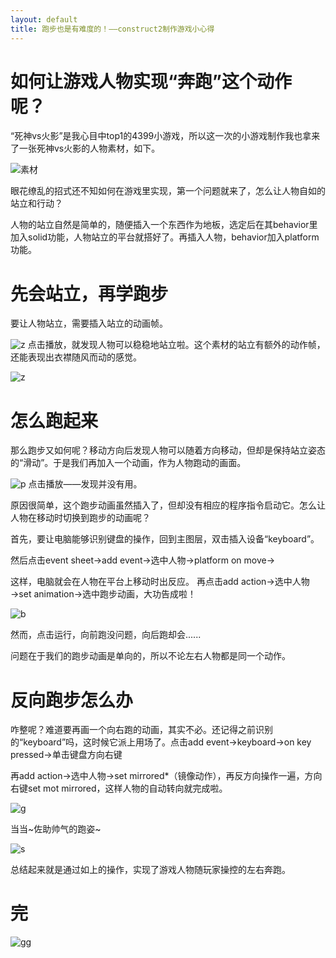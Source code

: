 ```yaml
---
layout: default
title: 跑步也是有难度的！——construct2制作游戏小心得
---
```


# 如何让游戏人物实现“奔跑”这个动作呢？


“死神vs火影”是我心目中top1的4399小游戏，所以这一次的小游戏制作我也拿来了一张死神vs火影的人物素材，如下。


![素材](https://i.loli.net/2018/09/28/5bae324a4f272.png)



眼花缭乱的招式还不知如何在游戏里实现，第一个问题就来了，怎么让人物自如的站立和行动？


人物的站立自然是简单的，随便插入一个东西作为地板，选定后在其behavior里加入solid功能，人物站立的平台就搭好了。再插入人物，behavior加入platform功能。


# 先会站立，再学跑步

要让人物站立，需要插入站立的动画帧。


![z](https://i.loli.net/2018/09/29/5baf440c0318c.png)
点击播放，就发现人物可以稳稳地站立啦。这个素材的站立有额外的动作帧，还能表现出衣襟随风而动的感觉。


![z](https://i.loli.net/2018/09/28/5bae38b169a7b.gif)

# 怎么跑起来

那么跑步又如何呢？移动方向后发现人物可以随着方向移动，但却是保持站立姿态的“滑动”。于是我们再加入一个动画，作为人物跑动的画面。


![p](https://i.loli.net/2018/09/29/5baf444d088f6.png)
点击播放——发现并没有用。


原因很简单，这个跑步动画虽然插入了，但却没有相应的程序指令启动它。怎么让人物在移动时切换到跑步的动画呢？

首先，要让电脑能够识别键盘的操作，回到主图层，双击插入设备“keyboard”。

然后点击event sheet→add event→选中人物→platform on move→

这样，电脑就会在人物在平台上移动时出反应。
再点击add action→选中人物→set animation→选中跑步动画，大功告成啦！


![b](https://i.loli.net/2018/09/28/5bae3c2e76d77.gif)


然而，点击运行，向前跑没问题，向后跑却会......

问题在于我们的跑步动画是单向的，所以不论左右人物都是同一个动作。



# 反向跑步怎么办

咋整呢？难道要再画一个向右跑的动画，其实不必。还记得之前识别的“keyboard”吗，这时候它派上用场了。点击add event→keyboard→on key pressed→单击键盘方向右键

再add action→选中人物→set mirrored*（镜像动作），再反方向操作一遍，方向右键set mot mirrored，这样人物的自动转向就完成啦。

![g](https://i.loli.net/2018/09/28/5bae3df9322b7.gif)

当当~佐助帅气的跑姿~



![s](https://i.loli.net/2018/09/28/5bae3faaab690.png)

总结起来就是通过如上的操作，实现了游戏人物随玩家操控的左右奔跑。

# 完


![gg](https://i.loli.net/2018/09/28/5bae3e42e151c.gif)


